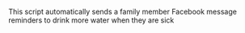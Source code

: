 This script automatically sends a family member Facebook message reminders to drink more water when they are sick
